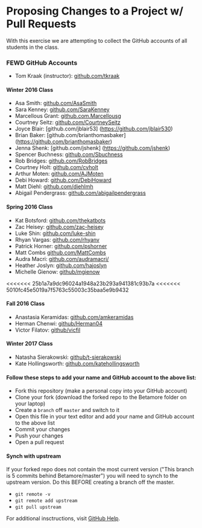 # Proposing Changes to a Project w/ Pull Requests

With this exercise we are attempting to collect the GitHub accounts of all students in the class.

### FEWD GitHub Accounts

  * Tom Kraak (instructor): [github.com/tkraak](https://github.com/tkraak)

#### Winter 2016 Class

  * Asa Smith: [github.com/AsaSmith](https://github.com/AsaSmith)
  * Sara Kenney: [github.com/SaraKenney](https://github.com/SaraKenney)
  * Marcellous Grant: [github.com.Marcellousg](https://github.com/Marcellousg)
  * Courtney Seitz: [github.com/CourtneySeitz](https://github.com/CourtneySeitz)
  * Joyce Blair: [github.com/jblair53] (https://github.com/jblair530)
  * Brian Baker: [github.com/brianthomasbaker] (https://github.com/brianthomasbaker)
  * Jenna Shenk: [github.com/jshenk] (https://github.com/jshenk)
  * Spencer Buchness: [github.com/Sbuchness](https://github.com/SBuchness)
  * Rob Bridges: [github.com/RobBridges](https://github.com/rob-b-b-4)
  * Courtney Holt: [github.com/cvholt](https://github.com/cvholt)
  * Arthur Moten: [github.com/AJMoten](https://github.com/AJMoten)
  * Debi Howard: [github.com/DebiHoward](https://github.com/debihoward)
  * Matt Diehl: [github.com/diehlmh](https://github.com/diehlmh)
  * Abigail Pendergrass: [github.com/abigailpendergrass](http://github.com/abigailpendergrass)

#### Spring 2016 Class

  * Kat Botsford: [github.com/thekatbots](https://github.com/thekatbots)
  * Zac Heisey: [github.com/zac-heisey](https://github.com/zac-heisey)
  * Luke Shin: [github.com/luke-shin](https://github.com/Luke-Shin)
  * Rhyan Vargas: [github.com/rhyanv](https://github.com/rhyanv)
  * Patrick Horner: [github.com/pshorner](https://github.com/pshorner)
  * Matt Combs [github.com/MattCombs](https://github.com/MattCombs)
  * Audra Macri: [github.com/audramacri/](https://github.com/audramacri/)
  * Heather Joslyn: [github.com/hajoslyn](https://github.com/hajoslyn)
  * Michelle Gienow: [github/mgienow](https://github.com/mgienow)

<<<<<<< 25b1a7a9dc96024a1948a23b293a941381c93b7a
<<<<<<< 5010fc45e5019a7f5763c55003c35baa5e9b9432
#### Fall 2016 Class

  * Anastasia Keramidas: [github.com/amkeramidas](https://github.com/amkeramidas)
  * Herman Chenwi: [github/Herman04](https://github.com/Herman04)
  * Victor Filatov: [github/vicfil](https://github.com/vicfil)

#### Winter 2017 Class

  * Natasha Sierakowski: [github/t-sierakowski](https://github.com/t-sierakowski)
  * Kate Hollingsworth: [github.com/katehollingsworth](https://github.com/katehollingsworth)

#### Follow these steps to add your name and GitHub account to the above list:

  * Fork this repository (make a personal copy into your GitHub account)
  * Clone your fork (download the forked repo to the Betamore folder on your laptop)
  * Create a `branch` off `master` and switch to it
  * Open this file in your text editor and add your name and GitHub account to the above list
  * Commit your changes
  * Push your changes
  * Open a pull request

#### Synch with upstream

If your forked repo does not contain the most current version ("This branch is 5 commits behind Betamore/master") you will need to synch to the upstream version. Do this BEFORE creating a branch off the master.

  * `git remote -v`
  * `git remote add upstream`
  * `git pull upstream`

For additional insctructions, visit [GitHub Help](https://help.github.com/categories/collaborating-on-projects-using-pull-requests/).
